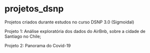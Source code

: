 # projetos_dsnp
Projetos criados durante estudos no curso DSNP 3.0 (Sigmoidal)

Projeto 1: Análise exploratória dos dados  do AirBnb, sobre a cidade de Santiago no Chile;

Projeto 2: Panorama do Covid-19
